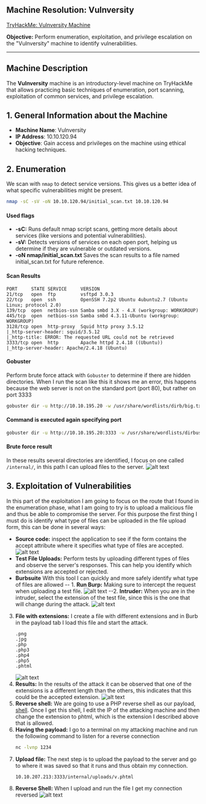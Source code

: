 ## Machine Resolution: Vulnversity

[TryHackMe: Vulnversity Machine](https://tryhackme.com/room/vulnversity)

**Objective:** Perform enumeration, exploitation, and privilege escalation on the "Vulnversity" machine to identify vulnerabilities.

---

## Machine Description
The **Vulnversity** machine is an introductory-level machine on TryHackMe that allows practicing basic techniques of enumeration, port scanning, exploitation of common services, and privilege escalation.

## 1. General Information about the Machine
- **Machine Name**: Vulnversity
- **IP Address**: 10.10.120.94
- **Objective**: Gain access and privileges on the machine using ethical hacking techniques.

## 2. Enumeration
We scan with `nmap` to detect service versions. This gives us a better idea of what specific vulnerabilities might be present.
```bash
nmap -sC -sV -oN 10.10.120.94/initial_scan.txt 10.10.120.94
``` 

#### Used flags
- **-sC:** Runs default nmap script scans, getting more details about services (like versions and potential vulnerabilities).
- **-sV:** Detects versions of services on each open port, helping us determine if they are vulnerable or outdated versions.
- **-oN  nmap/initial_scan.txt** Saves the scan results to a file named initial_scan.txt for future reference.

#### Scan Results
```plaintext
PORT     STATE SERVICE     VERSION
21/tcp   open  ftp         vsftpd 3.0.3
22/tcp   open  ssh         OpenSSH 7.2p2 Ubuntu 4ubuntu2.7 (Ubuntu Linux; protocol 2.0)
139/tcp  open  netbios-ssn Samba smbd 3.X - 4.X (workgroup: WORKGROUP)
445/tcp  open  netbios-ssn Samba smbd 4.3.11-Ubuntu (workgroup: WORKGROUP)
3128/tcp open  http-proxy  Squid http proxy 3.5.12
|_http-server-header: squid/3.5.12
|_http-title: ERROR: The requested URL could not be retrieved
3333/tcp open  http        Apache httpd 2.4.18 ((Ubuntu))
|_http-server-header: Apache/2.4.18 (Ubuntu)

``` 

#### Gobuster
Perform brute force attack with `Gobuster` to determine if there are hidden directories.
When I run the scan like this it shows me an error, this happens because the web server is not on the standard port (port 80), but rather on port 3333
```bash
gobuster dir -u http://10.10.195.20 -w /usr/share/wordlists/dirb/big.txt
``` 

#### Command is executed again specifying port

```bash
gobuster dir -u http://10.10.195.20:3333 -w /usr/share/wordlists/dirbuster/directory-list-1.0.txt
``` 

#### Brute force result
In these results several directories are identified, I focus on one called `/internal/`, in this path I can upload files to the server.
![alt text](imgs/img1.png)


## 3. Exploitation of Vulnerabilities
In this part of the exploitation I am going to focus on the route that I found in the enumeration phase, what I am going to try is to upload a malicious file and thus be able to compromise the server.
For this purpose the first thing I must do is identify what type of files can be uploaded in the file upload form, this can be done in several ways:
- **Source code:** inspect the application to see if the form contains the accept attribute where it specifies what type of files are accepted.
![alt text](imgs/img2.png)
- **Test File Uploads:** Perform tests by uploading different types of files and observe the server's responses. This can help you identify which extensions are accepted or rejected.
- **Burbsuite** With this tool I can quickly and more safely identify what type of files are allowed
 -- 1. **Run Burp:** Making sure to intercept the request when uploading a test file.
![alt text](imgs/img3.png)
 --2. **Intruder:** When you are in the intruder, select the extension of the test file, since this is the one that will change during the attack.
![alt text](imgs/img4.png)
3. **File with extensions:** I create a file with different extensions and in Burb in the payload tab I load this file and start the attack.
    ```plaintext
    .png
    .jpg
    .php
    .php3
    .php4
    .php5
    .phtml
    ``` 
    ![alt text](imgs/img5.png)
4. **Results:** In the results of the attack it can be observed that one of the extensions is a different length than the others, this indicates that this could be the accepted extension.
 ![alt text](imgs/img6.png)
5. **Reverse shell:** We are going to use a PHP reverse shell as our payload, [shell](https://github.com/pentestmonkey/php-reverse-shell/blob/master/php-reverse-shell.php). Once I get this shell, I edit the IP of the attacking machine and then change the extension to phtml, which is the extension I described above that is allowed.
6. **Having the payload:** I go to a terminal on my attacking machine and run the following command to listen for a reverse connection
    ```bash
    nc -lvnp 1234
    ``` 
7. **Upload file:** The next step is to upload the payload to the server and go to where it was saved so that it runs and thus obtain my connection.
    ```bash
    10.10.207.213:3333/internal/uploads/v.phtml
    ``` 
7. **Reverse Shell:** When I upload and run the file I get my connection reversed
    ![alt text](imgs/img7.png)